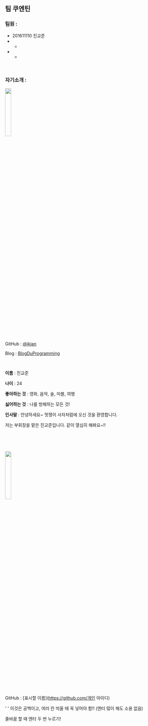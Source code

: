 ## 팀 쿠엔틴

### 팀원 :

* 201611110 진교준
* -
* -

&nbsp;

### 자기소개 :

<img src='https://avatars1.githubusercontent.com/u/22045424?s=460&u=ca50dfe118526cb24eed14a2dc0a42723189f570&v=4' width='20%'>

&nbsp;

GitHub : [@jkjan](https://github.com/jkjan)

Blog : [BlogDuProgramming](https://jkjan.github.io)

&nbsp;

**이름** : 진교준

**나이** : 24

**좋아하는 것** : 영화, 음악, 술, 마블, 여행

**싫어하는 것** : 나를 방해하는 모든 것!

**인사말** : 안녕하세요~ 멋쟁이 사자처럼에 오신 것을 환영합니다. 

저는 부회장을 맡은 진교준입니다. 같이 열심히 해봐요~!!

&nbsp;

&nbsp;

<img src='깃헙 프로필 사진 오른쪽 클릭 후 이미지 주소 복사' width='20%'>

GitHub : [표시할 이름](https://github.com/개인 아이디) 

'&nbsp;' 이것은 공백이고, 여러 칸 띄울 때 꼭 넣어야 함!! (엔터 많이 해도 소용 없음)

줄바꿈 할 때 엔터 두 번 누르기!